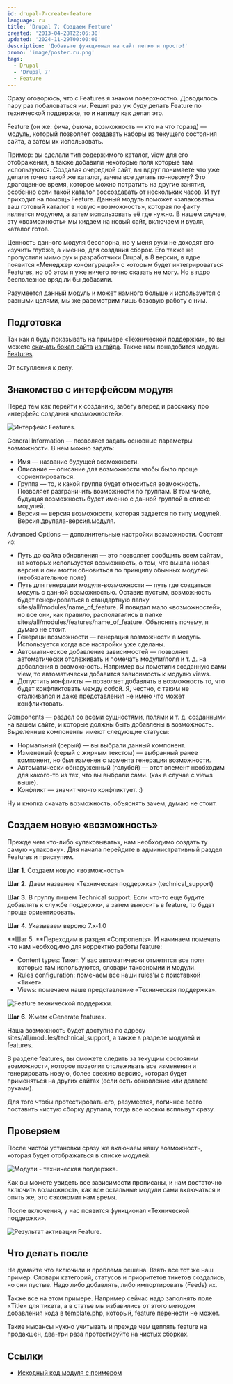 ```yaml
---
id: drupal-7-create-feature
language: ru
title: 'Drupal 7: Создаем Feature'
created: '2013-04-28T22:06:30'
updated: '2024-11-29T00:00:00'
description: 'Добавьте функционал на сайт легко и просто!'
promo: 'image/poster.ru.png'
tags:
  - Drupal
  - 'Drupal 7'
  - Feature
---
```


Сразу оговорюсь, что с Features я знаком поверхностно. Доводилось пару раз
побаловаться им. Решил раз уж буду делать Feature по технической поддержке, то и
напишу как делал это.

Feature (он же: фича, фьюча, возможность — кто на что горазд) — модуль, который
позволяет создавать наборы из текущего состояния сайта, а затем их использовать.

Пример: вы сделали тип содержимого каталог, view для его отображения, а также
добавили некоторые поля которые там используются. Создавая очередной сайт, вы
вдруг понимаете что уже делали точно такой же каталог, зачем все делать
по-новому? Это драгоценное время, которое можно потратить на другие занятия,
особенно если такой каталог воссоздавать от нескольких часов. И тут приходит на
помощь Feature. Данный модуль поможет «запаковать» ваш готовый каталог в новую
«возможность», которая по факту является модулем, а затем использовать её где
нужно. В нашем случае, эту «возможность» мы кидаем на новый сайт, включаем и
вуаля, каталог готов.

Ценность данного модуля бесспорна, но у меня руки не доходят его изучить глубже,
а именно, для создания сборок. Его также не пропустили мимо рук и разработчики
Drupal, в 8 версии, в ядре появится «Менеджер конфигураций» с которым будет
интегрироваться Features, но об этом я уже ничего точно сказать не могу. Но в
ядро бесполезное вряд ли бы добавили.

Разумеется данный модуль и может намного больше и используется с разными целями,
мы же рассмотрим лишь базовую работу с ним.

## Подготовка

Так как я буду показывать на примере «Технической поддержки», то вы
можете [скачать бэкап сайта](http://niklan.net/sites/default/files/blog/28/attachments/drupaldev.20130419_044448.tar.gz) [из гайда](http://niklan.net/blog/28).
Также нам понадобится модуль [Features](http://drupal.org/project/features).

От вступления к делу.

## Знакомство с интерфейсом модуля

Перед тем как перейти к созданию, забегу вперед и расскажу про интерфейс
создания «возможностей».

![Интерфейс Features.](image/features.jpg)

General Information — позволяет задать основные параметры возможности. В нем
можно задать:

- Имя — название будущей возможности.
- Описание — описание для возможности чтобы было проще сориентироваться.
- Группа — то, к какой группе будет относиться возможность. Позволяет
  разграничить возможности по группам. В том числе, будущая возможность будет
  именно с данной группой в списке модулей.
- Версия — версия возможности, которая задается по типу модулей.
  Версия.друпала-версия.модуля.

Advanced Options — дополнительные настройки возможности. Состоят из:

- Путь до файла обновления — это позволяет сообщить всем сайтам, на которых
  используется возможность, о том, что вышла новая версия и они могли обновиться
  по принципу обычных модулей. (необязательное поле)
- Путь для генерации модуля-возможности — путь где создаться модуль с данной
  возможностью. Оставив пустым, возможность будет генерироваться в стандартную
  папку sites/all/modules/name_of_feature. Я повидал мало «возможностей», но все
  они, как правило, располагались в папке
  sites/all/modules/features/name_of_feature. Объяснять почему, я думаю не
  стоит.
- Генераци возможности — генерация возможности в модуль. Используется когда все
  настройки уже сделаны.
- Автоматическое добавление зависимостей — позволяет автоматически отслеживать и
  помечать модули/поля и т. д. на добавления в возможность. Например вы пометили
  созданную вами view, то автоматически добавится зависимость к модулю views.
- Допустить конфликты — позволяет добавлять в возможность то, что будет
  конфликтовать между собой. Я, честно, с таким не сталкивался и даже
  представления не имею что может конфликтовать.

Components — раздел со всеми сущностями, полями и т. д. созданными на вашем
сайте, и которые должны быть добавлены в возможность. Выделенные компоненты
имеют следующие статусы:

- Нормальный (серый) — вы выбрали данный компонент.
- Измененый (серый с жирным текстом) — выбранный ранее компонент, но был изменен
  с момента генерации возможности.
- Автоматически обнаруженный (голубой) — этот элемент необходим для какого-то из
  тех, что вы выбрали сами. (как в случае с views выше).
- Конфликт — значит что-то конфликтует. :)

Ну и кнопка скачать возможность, объяснять зачем, думаю не стоит.

## Создаем новую «возможность»

Прежде чем что-либо «упаковывать», нам необходимо создать ту самую «упаковку».
Для начала перейдите в административный раздел Features и приступим.

**Шаг 1.** Создаем новую «возможность»

**Шаг 2.** Даем название «Техническая поддержка» (technical_support)

**Шаг 3.** В группу пишем Technical support. Если что-то еще будите добавлять к
службе поддержки, а затем выносить в feature, то будет проще ориентировать.

**Шаг 4.** Указываем версию 7.x-1.0

**Шаг 5. **Переходим в раздел «Components». И начинаем помечать что нам
необходимо для корректно работы feature:

- Content types: Тикет. У вас автоматически отметятся все поля которые там
  используются, словари таксономии и модули.
- Rules configuration: помечаем все наши rules'ы с приставкой «Тикет».
- Views: помечаем наше представление «Техническая поддержка».

![Feature технической поддержки.](image/ts_feature.jpg)

**Шаг 6**. Жмем «Generate feature».

Наша возможность будет доступна по адресу sites/all/modules/technical_support, а
также в разделе модулей и features.

В разделе features, вы сможете следить за текущим состояним возможности, которое
позволит отслеживать все изменения и генерировать новую, более свежию версию,
которая будет применяться на других сайтах (если есть обновление или делаете
руками).

Для того чтобы протестировать его, разумеется, логичнее всего поставить чистую
сборку друпала, тогда все косяки всплывут сразу.

## Проверяем

После чистой установки сразу же включаем нашу возможность, которая будет
отображаться в списке модулей.

![Модули - техническая поддержка.](image/module-list.jpg)

Как вы можете увидеть все зависимости прописаны, и нам достаточно включить
возможность, как все остальные модули сами включаться и опять же, это сэкономит
нам время.

После включения, у нас появится функционал «Технической поддержки».

![Результат активации Feature.](image/result.jpg)

## Что делать после

Не думайте что включили и проблема решена. Взять все тот же наш пример. Словари
категорий, статусов и приоритетов тикетов создались, но они пустые. Надо либо
добавлять, либо импортировать (Feeds) их.

Также все на этом примере. Например сейчас надо заполнять поле «Title» для
тикета, а в статье мы избавились от этого методом добавления кода в
template.php, который, feature перенести не может.

Такие ньюансы нужно учитывать и прежде чем цеплять feature на продакшен, два-три
раза протестируйте на чистых сборках.

## Ссылки

- [Исходный код модуля с примером](example/technical_support)
